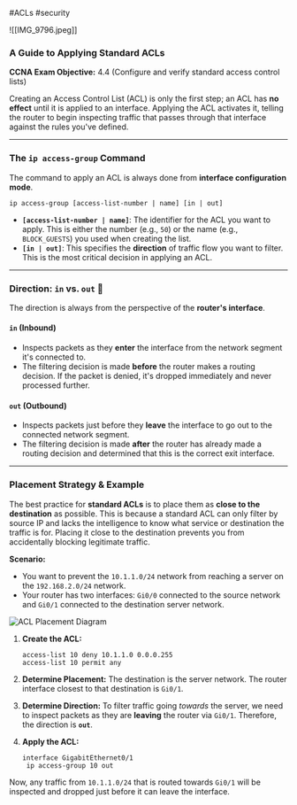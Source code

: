 #ACLs #security 

![[IMG_9796.jpeg]]

### A Guide to Applying Standard ACLs

**CCNA Exam Objective:** 4.4 (Configure and verify standard access control lists)

Creating an Access Control List (ACL) is only the first step; an ACL has **no effect** until it is applied to an interface. Applying the ACL activates it, telling the router to begin inspecting traffic that passes through that interface against the rules you've defined.

***

### The `ip access-group` Command

The command to apply an ACL is always done from **interface configuration mode**.

`ip access-group [access-list-number | name] [in | out]`

* **`[access-list-number | name]`**: The identifier for the ACL you want to apply. This is either the number (e.g., `50`) or the name (e.g., `BLOCK_GUESTS`) you used when creating the list.
* **`[in | out]`**: This specifies the **direction** of traffic flow you want to filter. This is the most critical decision in applying an ACL.

---

### Direction: `in` vs. `out` 🚦

The direction is always from the perspective of the **router's interface**.

#### `in` (Inbound)
* Inspects packets as they **enter** the interface from the network segment it's connected to.
* The filtering decision is made **before** the router makes a routing decision. If the packet is denied, it's dropped immediately and never processed further.

#### `out` (Outbound)
* Inspects packets just before they **leave** the interface to go out to the connected network segment.
* The filtering decision is made **after** the router has already made a routing decision and determined that this is the correct exit interface.

---

### Placement Strategy & Example

The best practice for **standard ACLs** is to place them as **close to the destination** as possible. This is because a standard ACL can only filter by source IP and lacks the intelligence to know what service or destination the traffic is for. Placing it close to the destination prevents you from accidentally blocking legitimate traffic.

**Scenario:**
* You want to prevent the `10.1.1.0/24` network from reaching a server on the `192.168.2.0/24` network.
* Your router has two interfaces: `Gi0/0` connected to the source network and `Gi0/1` connected to the destination server network.

![ACL Placement Diagram](https://i.imgur.com/k6lP09V.png)

1.  **Create the ACL:**
    ```cisco
    access-list 10 deny 10.1.1.0 0.0.0.255
    access-list 10 permit any
    ```

2.  **Determine Placement:** The destination is the server network. The router interface closest to that destination is `Gi0/1`.

3.  **Determine Direction:** To filter traffic going *towards* the server, we need to inspect packets as they are **leaving** the router via `Gi0/1`. Therefore, the direction is **`out`**.

4.  **Apply the ACL:**
    ```cisco
    interface GigabitEthernet0/1
     ip access-group 10 out
    ```
Now, any traffic from `10.1.1.0/24` that is routed towards `Gi0/1` will be inspected and dropped just before it can leave the interface.
